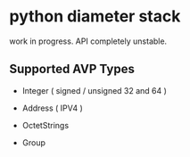 # python diameter stack

work in progress. API completely unstable.

## Supported AVP Types

* Integer ( signed / unsigned 32 and 64 )

* Address ( IPV4 )

* OctetStrings

* Group

